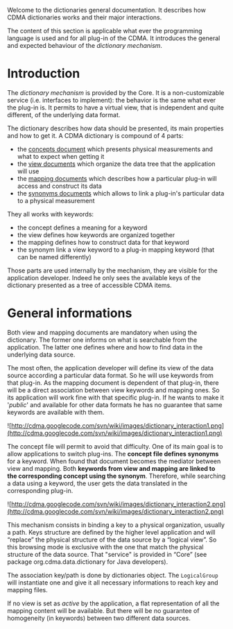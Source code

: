 Welcome to the dictionaries general documentation. It describes how CDMA dictionaries works and their major interactions.

The content of this section is applicable what ever the programming language is used and for all plug-in of the CDMA. It introduces the general and expected behaviour of the _dictionary mechanism_.

# Introduction #

The _dictionary mechanism_ is provided by the Core. It is a non-customizable service (i.e. interfaces to implement): the behavior is the same what ever the plug-in is. It permits to have a virtual view, that is independent and quite different, of the underlying data format.

The dictionary describes how data should be presented, its main properties and how to get it.
A CDMA dictionary is compound of 4 parts:
  * the [concepts document](ConceptDefSyntax.md) which presents physical measurements and what to expect when getting it
  * the [view documents](KeyDefSyntax.md) which organize the data tree that the application will use
  * the [mapping documents](MapDefSyntax.md) which describes how a particular plug-in will access and construct its data
  * the [synonyms documents](SynonymDefSyntax.md) which allows to link a plug-in's particular data to a physical measurement

They all works with keywords:
  * the concept defines a meaning for a keyword
  * the view defines how keywords are organized together
  * the mapping defines how to construct data for that keyword
  * the synonym link a view keyword to a plug-in mapping keyword (that can be named differently)

Those parts are used internally by the mechanism, they are visible for the application developer. Indeed he only sees the available keys of the dictionary presented as a tree of accessible CDMA items.

# General informations #

Both view and mapping documents are mandatory when using the dictionary. The former one informs on what is searchable from the application. The latter one defines where and how to find data in the underlying data source.

The most often, the application developer will define its view of the data source according a particular data format. So he will use keywords from that plug-in. As the mapping document is dependent of that plug-in, there will be a direct association between view keywords and mapping ones.
So its application will work fine with that specific plug-in. If he wants to make it '_public_' and available for other data formats he has no guarantee that same keywords are available with them.

![http://cdma.googlecode.com/svn/wiki/images/dictionary_interaction1.png](http://cdma.googlecode.com/svn/wiki/images/dictionary_interaction1.png)

The concept file will permit to avoid that difficulty. One of its main goal is to allow applications to switch plug-ins. The **concept file defines synonyms** for a keyword.
When found that document becomes the mediator between view and mapping. Both **keywords from view and mapping are linked to the corresponding concept using the synonym**. Therefore, while searching a data using a keyword, the user gets the data translated in the corresponding plug-in.

![http://cdma.googlecode.com/svn/wiki/images/dictionary_interaction2.png](http://cdma.googlecode.com/svn/wiki/images/dictionary_interaction2.png)

This mechanism consists in binding a key to a physical organization, usually a path. Keys structure are defined by the higher level application and will “replace” the physical structure of the data source by a “logical view”. So this browsing mode is exclusive with the one that match the physical structure of the data source.
That "service" is provided in “Core” (see package org.cdma.data.dictionary for Java developers).

The association key/path is done by dictionaries object. The `LogicalGroup` will instantiate one and give it all necessary informations to reach key and mapping files.

If no view is set as _active_ by the application, a flat representation of all the mapping content will be available. But there will be no guarantee of homogeneity (in keywords) between two different data sources.